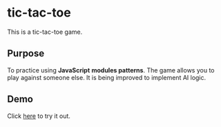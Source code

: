 # tic-tac-toe
This is a tic-tac-toe game.

## Purpose
To practice using **JavaScript** **modules patterns**. The game allows you to play against someone else. It is being improved to implement AI logic.

## Demo
Click [here](https://oasaleh.github.io/tic-tac-toe/) to try it out.
